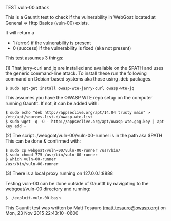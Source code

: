 TEST vuln-00.attack

This is a Gauntlt test to check if the vulnerability in WebGoat located at General => Http Basics (vuln-00) exists.

It will return a
 - 1 (error) if the vulnerability is present
 - 0 (success) if the vulnerability is fixed (aka not present)

This test assumes 3 things:

(1) That jerry-curl and jq are installed and available on the $PATH and uses the generic command-line attack.  To install these run the following command on Debian-based systems aka those using .deb packages.

```
$ sudo apt-get install owasp-wte-jerry-curl owasp-wte-jq
```

This assumes you have the OWASP WTE repo setup on the computer running Gauntlt.  If not, it can be added with:

```
$ sudo echo "deb http://appseclive.org/apt/14.04 trusty main" > /etc/apt/sources.list.d/owasp-wte.list
$ sudo wget -q -O - http://appseclive.org/apt/owasp-wte.gpg.key | apt-key add -
```

(2) The script ./webgoat/vuln-00/vuln-00-runner is in the path aka $PATH  This can be done & confirmed with:

```
$ sudo cp webgoat/vuln-00/vuln-00-runner /usr/bin/
$ sudo chmod 775 /usr/bin/vuln-00-runner 
$ which vuln-00-runner
/usr/bin/vuln-00-runner
```

(3) There is a local proxy running on 127.0.0.1:8888

Testing vuln-00 can be done outside of Gauntlt by navigating to the webgoat/vuln-00 directory and running:

```
$ ./exploit-vuln-00.bash
```

This Gauntlt test was written by Matt Tesauro (matt.tesauro@owasp.org) on Mon, 23 Nov 2015 22:43:10 -0600

